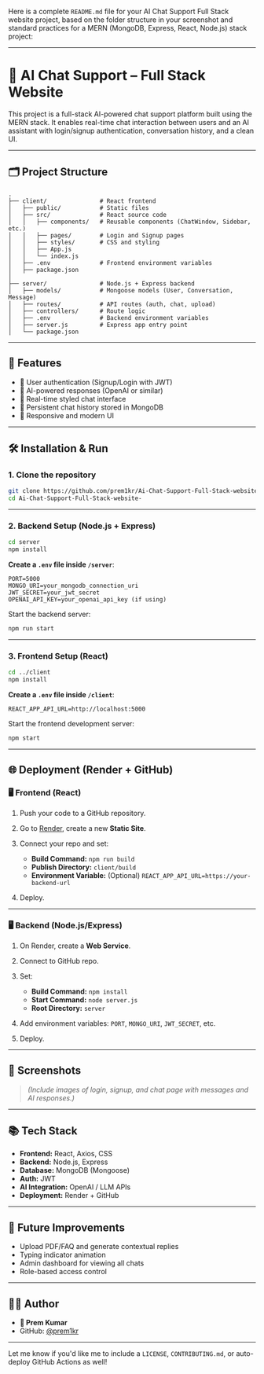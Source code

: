 Here is a complete `README.md` file for your AI Chat Support Full Stack website project, based on the folder structure in your screenshot and standard practices for a MERN (MongoDB, Express, React, Node.js) stack project:

---

# 💬 AI Chat Support – Full Stack Website

This project is a full-stack AI-powered chat support platform built using the MERN stack. It enables real-time chat interaction between users and an AI assistant with login/signup authentication, conversation history, and a clean UI.

---

## 🗂 Project Structure

```
.
├── client/               # React frontend
│   ├── public/           # Static files
│   ├── src/              # React source code
│   │   ├── components/   # Reusable components (ChatWindow, Sidebar, etc.)
│   │   ├── pages/        # Login and Signup pages
│   │   ├── styles/       # CSS and styling
│   │   ├── App.js
│   │   └── index.js
│   ├── .env              # Frontend environment variables
│   ├── package.json
│
├── server/               # Node.js + Express backend
│   ├── models/           # Mongoose models (User, Conversation, Message)
│   ├── routes/           # API routes (auth, chat, upload)
│   ├── controllers/      # Route logic
│   ├── .env              # Backend environment variables
│   ├── server.js         # Express app entry point
│   └── package.json
```

---

## 🚀 Features

* 🔐 User authentication (Signup/Login with JWT)
* 🤖 AI-powered responses (OpenAI or similar)
* 💬 Real-time styled chat interface
* 📁 Persistent chat history stored in MongoDB
* 🎨 Responsive and modern UI

---

## 🛠️ Installation & Run

### 1. Clone the repository

```bash
git clone https://github.com/prem1kr/Ai-Chat-Support-Full-Stack-website-.git
cd Ai-Chat-Support-Full-Stack-website-
```

---

### 2. Backend Setup (Node.js + Express)

```bash
cd server
npm install
```

**Create a `.env` file inside `/server`**:

```env
PORT=5000
MONGO_URI=your_mongodb_connection_uri
JWT_SECRET=your_jwt_secret
OPENAI_API_KEY=your_openai_api_key (if using)
```

Start the backend server:

```bash
npm run start
```

---

### 3. Frontend Setup (React)

```bash
cd ../client
npm install
```

**Create a `.env` file inside `/client`**:

```env
REACT_APP_API_URL=http://localhost:5000
```

Start the frontend development server:

```bash
npm start
```

---

## 🌐 Deployment (Render + GitHub)

### 🖥️ Frontend (React)

1. Push your code to a GitHub repository.

2. Go to [Render](https://render.com/), create a new **Static Site**.

3. Connect your repo and set:

   * **Build Command:** `npm run build`
   * **Publish Directory:** `client/build`
   * **Environment Variable:** (Optional) `REACT_APP_API_URL=https://your-backend-url`

4. Deploy.

---

### 🖥️ Backend (Node.js/Express)

1. On Render, create a **Web Service**.

2. Connect to GitHub repo.

3. Set:

   * **Build Command:** `npm install`
   * **Start Command:** `node server.js`
   * **Root Directory:** `server`

4. Add environment variables: `PORT`, `MONGO_URI`, `JWT_SECRET`, etc.

5. Deploy.

---

## 📸 Screenshots

> *(Include images of login, signup, and chat page with messages and AI responses.)*

---

## 📚 Tech Stack

* **Frontend:** React, Axios, CSS
* **Backend:** Node.js, Express
* **Database:** MongoDB (Mongoose)
* **Auth:** JWT
* **AI Integration:** OpenAI / LLM APIs
* **Deployment:** Render + GitHub

---

## 🧠 Future Improvements

* Upload PDF/FAQ and generate contextual replies
* Typing indicator animation
* Admin dashboard for viewing all chats
* Role-based access control

---

## 🧑‍💻 Author

* **👤 Prem Kumar**
* GitHub: [@prem1kr](https://github.com/prem1kr)

---

Let me know if you'd like me to include a `LICENSE`, `CONTRIBUTING.md`, or auto-deploy GitHub Actions as well!
